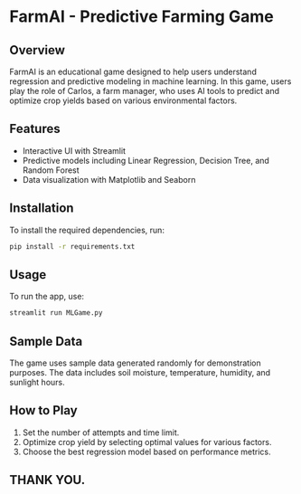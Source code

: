 # FarmAI - Predictive Farming Game

## Overview
FarmAI is an educational game designed to help users understand regression and predictive modeling in machine learning. In this game, users play the role of Carlos, a farm manager, who uses AI tools to predict and optimize crop yields based on various environmental factors.

## Features
- Interactive UI with Streamlit
- Predictive models including Linear Regression, Decision Tree, and Random Forest
- Data visualization with Matplotlib and Seaborn

## Installation
To install the required dependencies, run:
```sh
pip install -r requirements.txt
```

## Usage
To run the app, use:
```sh
streamlit run MLGame.py
```

## Sample Data
The game uses sample data generated randomly for demonstration purposes. The data includes soil moisture, temperature, humidity, and sunlight hours.

## How to Play
1. Set the number of attempts and time limit.
2. Optimize crop yield by selecting optimal values for various factors.
3. Choose the best regression model based on performance metrics.

## THANK YOU.
